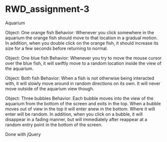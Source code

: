 # RWD_assignment-3
Aquarium

Object: One orange fish
Behavior: Whenever you click somewhere in the aquarium the orange fish should move to that location in a gradual motion. In addition, when you double click on the orange fish, it should increase its size for a few seconds before returning to normal.

Object: One blue fish
Behavior: Whenever you try to move the mouse cursor over the blue fish, it will swiftly move to a random location inside the view of the aquarium.

Object: Both fish
Behavior: When a fish is not otherwise being interacted with, it will slowly move around in random directions on its own. It will never move outside of the aquarium view though.

Object: Three bubbles
Behavior: Each bubble moves into the view of the aquarium from the bottom of the screen and exits in the top. When a bubble moves out of view in the top it will enter anew in the bottom. Where it will enter will be random. In addition, when you click on a bubble, it will disappear in a fading manner, but will immediately after reappear at a random entry point in the bottom of the screen.

Done with jQuery
